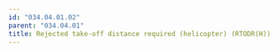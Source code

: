 ```yaml
---
id: "034.04.01.02"
parent: "034.04.01"
title: Rejected take-off distance required (helicopter) (RTODR(H))
---
```

